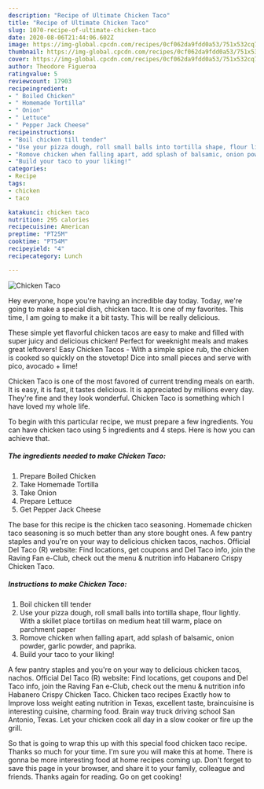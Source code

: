 ```yaml
---
description: "Recipe of Ultimate Chicken Taco"
title: "Recipe of Ultimate Chicken Taco"
slug: 1070-recipe-of-ultimate-chicken-taco
date: 2020-08-06T21:44:06.602Z
image: https://img-global.cpcdn.com/recipes/0cf062da9fdd0a53/751x532cq70/chicken-taco-recipe-main-photo.jpg
thumbnail: https://img-global.cpcdn.com/recipes/0cf062da9fdd0a53/751x532cq70/chicken-taco-recipe-main-photo.jpg
cover: https://img-global.cpcdn.com/recipes/0cf062da9fdd0a53/751x532cq70/chicken-taco-recipe-main-photo.jpg
author: Theodore Figueroa
ratingvalue: 5
reviewcount: 17903
recipeingredient:
- " Boiled Chicken"
- " Homemade Tortilla"
- " Onion"
- " Lettuce"
- " Pepper Jack Cheese"
recipeinstructions:
- "Boil chicken till tender"
- "Use your pizza dough, roll small balls into tortilla shape, flour lightly. With a skillet place tortillas on medium heat till warm, place on parchment paper"
- "Romove chicken when falling apart, add splash of balsamic, onion powder, garlic powder, and paprika."
- "Build your taco to your liking!"
categories:
- Recipe
tags:
- chicken
- taco

katakunci: chicken taco 
nutrition: 295 calories
recipecuisine: American
preptime: "PT25M"
cooktime: "PT54M"
recipeyield: "4"
recipecategory: Lunch

---
```



![Chicken Taco](https://img-global.cpcdn.com/recipes/0cf062da9fdd0a53/751x532cq70/chicken-taco-recipe-main-photo.jpg)

Hey everyone, hope you're having an incredible day today. Today, we're going to make a special dish, chicken taco. It is one of my favorites. This time, I am going to make it a bit tasty. This will be really delicious.

These simple yet flavorful chicken tacos are easy to make and filled with super juicy and delicious chicken! Perfect for weeknight meals and makes great leftovers! Easy Chicken Tacos - With a simple spice rub, the chicken is cooked so quickly on the stovetop! Dice into small pieces and serve with pico, avocado + lime!

Chicken Taco is one of the most favored of current trending meals on earth. It is easy, it is fast, it tastes delicious. It is appreciated by millions every day. They're fine and they look wonderful. Chicken Taco is something which I have loved my whole life.


To begin with this particular recipe, we must prepare a few ingredients. You can have chicken taco using 5 ingredients and 4 steps. Here is how you can achieve that.

<!--inarticleads1-->

##### The ingredients needed to make Chicken Taco:

1. Prepare  Boiled Chicken
1. Take  Homemade Tortilla
1. Take  Onion
1. Prepare  Lettuce
1. Get  Pepper Jack Cheese


The base for this recipe is the chicken taco seasoning. Homemade chicken taco seasoning is so much better than any store bought ones. A few pantry staples and you&#39;re on your way to delicious chicken tacos, nachos. Official Del Taco (R) website: Find locations, get coupons and Del Taco info, join the Raving Fan e-Club, check out the menu &amp; nutrition info Habanero Crispy Chicken Taco. 

<!--inarticleads2-->

##### Instructions to make Chicken Taco:

1. Boil chicken till tender
1. Use your pizza dough, roll small balls into tortilla shape, flour lightly. With a skillet place tortillas on medium heat till warm, place on parchment paper
1. Romove chicken when falling apart, add splash of balsamic, onion powder, garlic powder, and paprika.
1. Build your taco to your liking!


A few pantry staples and you&#39;re on your way to delicious chicken tacos, nachos. Official Del Taco (R) website: Find locations, get coupons and Del Taco info, join the Raving Fan e-Club, check out the menu &amp; nutrition info Habanero Crispy Chicken Taco. Chicken taco recipes Exactly how to Improve loss weight eating nutrition in Texas, excellent taste, braincuisine is interesting cuisine, charming food. Brain way truck driving school San Antonio, Texas. Let your chicken cook all day in a slow cooker or fire up the grill. 

So that is going to wrap this up with this special food chicken taco recipe. Thanks so much for your time. I'm sure you will make this at home. There is gonna be more interesting food at home recipes coming up. Don't forget to save this page in your browser, and share it to your family, colleague and friends. Thanks again for reading. Go on get cooking!
